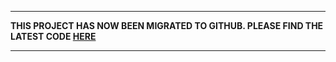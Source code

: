 
---

**THIS PROJECT HAS NOW BEEN MIGRATED TO GITHUB. PLEASE FIND THE LATEST CODE [HERE](https://github.com/steevo87/thermalvis)**

---
